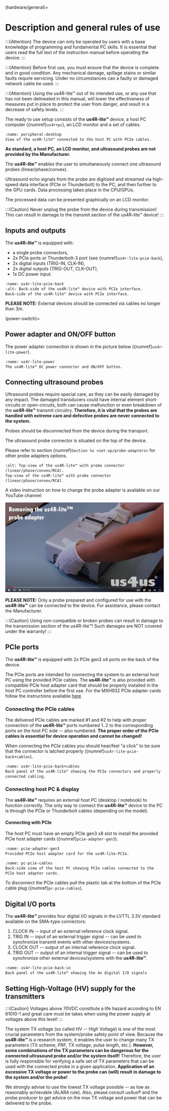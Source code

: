 (hardware/general)=
# Description and general rules of use

:::{Attention}
The device can only be operated by users with a base knowledge of programming and fundamental PC skills. It is essential that users read the full text of the instruction manual before operating the device.
:::

:::{Attention}
Before first use, you must ensure that the device is complete and in good condition. Any mechanical damage, spillage stains or similar faults require servicing. Under no circumstances can a faulty or damaged network cable be used.
:::

:::{Attention}
Using the us4R-lite™ out of its intended use, or any use that has not been delineated in this manual, will lower the effectiveness of measures put in place to protect the user from danger, and result in a decrease of safety levels.
:::
  
The ready to use setup consists of the **us4R-lite™** device, a host PC computer ({numref}`us4r+pc`), an LCD monitor and a set of cables.

```{figure} img/peripheral-desktop.jpeg
:name: peripheral-desktop
View of the us4R-lite™ connected to the host PC with PCIe cables.
```

**As standard, a host PC, an LCD monitor, and ultrasound probes are not provided by the Manufacturer.**

The **us4R-lite™** enables the user to simultaneously connect one ultrasound probes (linear/phase/convex).

Ultrasound echo signals from the probe are digitized and streamed via high-speed data interface (PCIe or Thunderbolt) to the PC, and then further to the GPU cards. Data processing takes place in the CPU/GPUs.

The processed data can be presented graphically on an LCD monitor. 

:::{Caution}
Never unplug the probe from the device during transmission!
This can result in damage to the transmit section of the us4R-lite™ device!
:::

<!-- :::{Attention}
The device is not equipped with life functions monitoring or alarm systems. 
The us4R-lite™ is not designed to monitor life functions!
::: -->

## Inputs and outputs

The **us4R-lite™** is equipped with:

-   a single probe connectors,
-   2x PCIe ports or Thunderbolt-3 port (see {numref}`us4r-lite-pcie-back`),
-   2x digital inputs (TRIG-IN, CLK-IN),
-   2x digital outputs (TRIG-OUT, CLK-OUT),
-   1x DC power input.

```{figure} img/us4r-lite-pcie-back.jpg
:name: us4r-lite-pcie-back
:alt: Back-side of the us4R-lite™ device with PCIe interface. 
Back-side of the us4R-lite™ device with PCIe interface.
```

**PLEASE NOTE:** External devices should be connected via cables no longer than 3m.

(power-switch)=
## Power adapter and ON/OFF button

The power adapter connection is shown in the picture below ({numref}`us4r-lite-power`).

```{figure} img/us4r-lite-power.jpg
:name: us4r-lite-power
The us4R-lite™ DC power connector and ON/OFF button.
```

## Connecting ultrasound probes

Ultrasound probes require special care, as they can be easily damaged by any impact. The damaged transducers could have internal element short-circuits or open-circuits, both can cause malfunction or even
breakdown of the **us4R-lite™** transmit circuitry. 
**Therefore, it is vital that the probes are handled with extreme care and defective probes are never connected to the system.**

Probes should be disconnected from the device during the transport.

The ultrasound probe connector is situated on the top of the device.

Please refer to section {numref}`Section %s <set-up/probe-adapters>` for other probe adapters options.

```{figure} img/us4r-lite-probe-conn.jpg
:alt: Top-view of the us4R-lite™ with probe connector (linear/phase/convex/RCA).
Top-view of the us4R-lite™ with probe connector (linear/phase/convex/RCA).
```

A video instruction on how to change the probe adapter is available on our YouTube channel:

[![A picture containing text, electronics, display Description automatically generated](img/us4r-lite-change-adapter-video.png)](https://www.youtube.com/watch?v=v9DwhbGclBE)

**PLEASE NOTE:** Only a probe prepared and configured for use with the **us4R-lite™** can be connected to the device. For assistance, please contact the Manufacturer.

:::{Caution}
Using non-compatible or broken probes can result in damage to the transmission section of the us4R-lite™!
Such damages are NOT covered under the warranty!
:::

## PCIe ports 

The **us4R-lite™** is equipped with 2x PCIe gen3 x4 ports on the back of the device.

The PCIe ports are intended for connecting the system to an external host PC using the provided PCIe cables. The **us4R-lite™** is also provided with compatible PCIe host adapter card that should be properly installed in the host PC controller before the first use. 
For the MXH932 PCIe adapter cards follow the instructions available [here](https://dolphinics.com/download/MX/OPEN_DOC/MXH932_users_guide.pdf) 

### Connecting the PCIe cables

The delivered PCIe cables are marked #1 and #2 to help with proper connection of the **us4R-lite™** ports numbered 1..2 to the corresponding ports on the host PC side -- also numbered. 
**The proper order of the PCIe cables is essential for device operation and cannot be changed!**

When connecting the PCIe cables you should hear/feel "a click" to be
sure that the connector is latched properly ({numref}`us4r-lite-pcie-back+cables`).

```{figure} img/us4r-lite-pcie-back+cables.jpg
:name: us4r-lite-pcie-back+cables
Back panel of the us4R-lite™ showing the PCIe connectors and properly connected cabling. 
```
### Connecting host PC & display

The **us4R-lite™** requires an external host PC (desktop / notebook) to function correctly. The only way to connect the **us4R-lite™** device to the PC is through the PCIe or Thunderbolt cables (depending on the model).

#### Connecting with PCIe
The host PC must have an empty PCIe gen3 x8 slot to install the provided
PCIe host adapter cards ({numref}`pcie-adapter-gen3`). 

```{figure} img/pcie-adapter-gen3.jpeg
:name: pcie-adapter-gen3
Provided PCIe host adapter card for the us4R-lite-PCIe.
```

```{figure} img/pc+pcie-cables.jpg
:name: pc-pcie-cables
Back-side view of the host PC showing PCIe cables connected to the PCIe host adapter cards.
```

To disconnect the PCIe cables pull the plastic tab at the bottom of the PCIe cable plug ({numref}`pc-pcie-cables`).

## Digital I/O ports

The **us4R-lite™** provides four digital I/O signals in the LVTTL 3.3V
standard available on the SMA-type connectors:

1.  CLOCK IN -- input of an external reference clock signal.
2.  TRIG IN -- input of an external trigger signal -- can be used to
    synchronize transmit events with other devices/systems.
3.  CLOCK OUT -- output of an internal reference clock signal.
4.  TRIG OUT -- output of an internal trigger signal -- can be used to synchronize other external devices/systems with the **us4R-lite™**.

```{figure} img/us4r-lite-pcie-back-io.jpg
:name: us4r-lite-pcie-back-io
Back panel of the us4R-lite™ showing the 4x digital I/O signals
```

## Setting High-Voltage (HV) supply for the transmitters

:::{Caution}
Voltages above 70VDC constitute a life hazard according to EN 61010-1 and great care must be takes when using the power supply at voltages above this level!
:::

The system TX voltage (so called HV -- High Voltage) is one of the most
crucial parameters from the system/probe safety point of view. Because
the **us4R-lite™** is a research system, it enables the user to change many TX parameters (TX scheme, PRF, TX voltage, pulse length, etc.).
**However, some combinations of the TX parameters can be dangerous for
the connected ultrasound probe and/or the system itself!** 
Therefore, the user is fully responsible for verifying a safe set of TX parameters that can be used with the connected probe in a given application.
**Application of an excessive TX voltage or power to the probe can
(will) result in damage to the system and/or the probe!**

We strongly advise to use the lowest TX voltage possible -- as low as
reasonably achievable (ALARA rule). Also, please consult us4us® and the
probe producer to get advice on the max TX voltage and power that can be
delivered to the probe.
